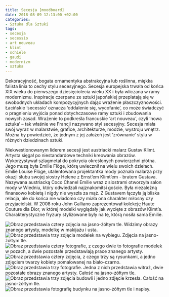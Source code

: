 ```yaml
---
title: Secesja [moodboard]
date: 2018-08-09 12:13:00 +02:00
categories:
- Sztuka dla Sztuki
tags:
- secesja
- secessio
- art nouveau
- klimt
- schiele
- gaudi
- modernizm
- sztuka
---
```


Dekoracyjność, bogata ornamentyka abstrakcyjna lub roślinna, miękka falista linia to cechy stylu secesyjnego. Secesja europejska trwała od końca XIX wieku do pierwszego dziesięciolecia wieku XX i była wliczana w ramy modernizmu. Inspiracje czerpane ze sztuki japońskiej przeplatają się w swobodnych układach kompozycyjnych dając wrażenie płaszczyznowości. Łacińskie ‘secessio’ oznacza ‘oddalenie się, wycofanie’, co może świadczyć o pragnieniu wyjścia ponad dotychczasowe ramy sztuki i zbudowania nowych zasad. Wrażenie to podkreśla francuskie ‘art nouveau’, czyli ‘nowa sztuka’ – tak właśnie we Francji nazywano styl secesyjny. Secesja miała swój wyraz w malarstwie, grafice, architekturze, modzie, wystroju wnętrz. Można by powiedzieć, że jednym z jej założeń jest ‘zrównanie’ stylu w różnych dziedzinach sztuki.

Niekwestionowanym liderem secesji jest austriacki malarz Gustav Klimt. Artysta sięgał po niestandardowe techniki kreowania obrazów. Wykorzystywał szlagmetal do pokrycia określonych powierzchni płótna. Jego muzą była Emilie Flöge, którą uwiecznił na wielu swoich dziełach. Emilie Louise Flöge, utalentowana projektantka mody poznała malarza przy okazji ślubu swojej siostry Helene z Ernst’em Klimt’em - bratem Gustava. Nazywana austriacką Coco Chanel Emilie wraz z siostrami otworzyła salon mody w Wiedniu, który odwiedzali najznakomitsi goście. Była niezależną finansowo kobietą i nigdy nie wyszła za mąż. Z Gustavem łączyła ją bliska relacja, ale do końca nie wiadomo czy miała ona charakter miłosny czy przyjacielski. W 2008 roku John Galliano zaprezentował kolekcję Haute Couture dla Dior, w której modelki wyglądały jak wycięte z obrazów Klimt’a. Charakterystyczne fryzury stylizowane były na tę, którą nosiła sama Emilie. 

![Obraz przedstawia cztery zdjęcia na jasno-żółtym tle. Widzimy obrazy znanego artysty, modelkę w makijażu i usta.](https://assets1.ello.co/uploads/asset/attachment/8067664/ello-optimized-7f5e5cd5.jpg)
![Obraz przedstawia trzy zdjęcia modelek na wybiegu. Zdjęcia na jasno-żółtym tle.](https://assets2.ello.co/uploads/asset/attachment/8067666/ello-optimized-a2efa282.jpg)
![Obraz przedstawia cztery fotografie, z czego dwie to fotografie modelek w pozach, a dwie pozostałe przedstawiają prace znanego artysty.](https://assets0.ello.co/uploads/asset/attachment/8067669/ello-optimized-55b6dc3c.jpg)
![Obraz przedstawia cztery zdjęcia, z czego trzy są rysunkami, a jedno zdjęciem twarzy kobiety pomalowanej na biało-czarno.](https://assets2.ello.co/uploads/asset/attachment/8067670/ello-optimized-591b1b38.jpg)
![Obraz przedstawia trzy fotografie. Jedna z nich przedstawia witraż, dwie pozostałe obrazy znanego artysty. Całość na jasno-żółtym tle.](https://assets0.ello.co/uploads/asset/attachment/8067671/ello-optimized-9106f306.jpg)
![Obraz przedstawia trzy zdjęcia budowli i jedno zdjęcie krzesła. Całość na jasno-żółtym tle.](https://assets2.ello.co/uploads/asset/attachment/8067674/ello-optimized-51615a71.jpg)
![Obraz przedstawia fotografię budynku na jasno-żółtym tle i napisy.](https://assets0.ello.co/uploads/asset/attachment/8067675/ello-optimized-85ce8cdc.jpg)